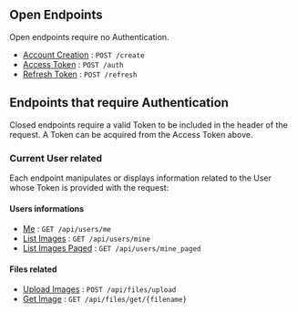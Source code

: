 ## Open Endpoints

Open endpoints require no Authentication.

* [Account Creation](readme/create.md) : `POST /create`
* [Access Token](readme/auth.md) : `POST /auth`
* [Refresh Token](readme/refresh.md) : `POST /refresh`

## Endpoints that require Authentication

Closed endpoints require a valid Token to be included in the header of the
request. A Token can be acquired from the Access Token above.

### Current User related

Each endpoint manipulates or displays information related to the User whose
Token is provided with the request:

#### Users informations
* [Me](readme/users/me.md) : `GET /api/users/me`
* [List Images](readme/users/mine.md) : `GET /api/users/mine`
* [List Images Paged](readme/users/mine_paged.md) : `GET /api/users/mine_paged`

#### Files related
* [Upload Images](readme/files/upload.md) : `POST /api/files/upload`
* [Get Image](readme/files/get.md) : `GET /api/files/get/{filename}`